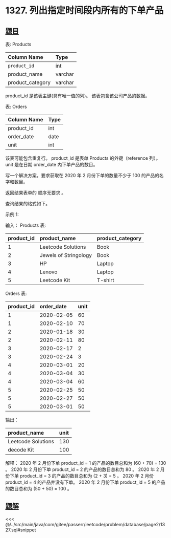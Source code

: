 # 1327. 列出指定时间段内所有的下单产品
## [题目](https://leetcode.cn/problems/list-the-products-ordered-in-a-period/)

表: Products

| Column Name      | Type    |
|:-----------------|:--------|
| `product_id`     | int     |
| product_name     | varchar |
| product_category | varchar |

product_id 是该表主键(具有唯一值的列)。
该表包含该公司产品的数据。

表: Orders

| Column Name | Type |
|:------------|:-----|
| product_id  | int  |
| order_date  | date |
| unit        | int  |

该表可能包含重复行。
product_id 是表单 Products 的外键（reference 列）。
unit 是在日期 order_date 内下单产品的数目。

写一个解决方案，要求获取在 2020 年 2 月份下单的数量不少于 100 的产品的名字和数目。

返回结果表单的 顺序无要求 。

查询结果的格式如下。

示例 1:

输入：
Products 表:

| product_id | product_name          | product_category |
|:-----------|:----------------------|:-----------------|
| 1          | Leetcode Solutions    | Book             |
| 2          | Jewels of Stringology | Book             |
| 3          | HP                    | Laptop           |
| 4          | Lenovo                | Laptop           |
| 5          | Leetcode Kit          | T-shirt          |

Orders 表:

| product_id | order_date | unit |
|:-----------|:-----------|:-----|
| 1          | 2020-02-05 | 60   |
| 1          | 2020-02-10 | 70   |
| 2          | 2020-01-18 | 30   |
| 2          | 2020-02-11 | 80   |
| 3          | 2020-02-17 | 2    |
| 3          | 2020-02-24 | 3    |
| 4          | 2020-03-01 | 20   |
| 4          | 2020-03-04 | 30   |
| 4          | 2020-03-04 | 60   |
| 5          | 2020-02-25 | 50   |
| 5          | 2020-02-27 | 50   |
| 5          | 2020-03-01 | 50   |

输出：

| product_name       | unit |
|:-------------------|:-----|
| Leetcode Solutions | 130  |
| decode Kit         | 100  |

解释：
2020 年 2 月份下单 product_id = 1 的产品的数目总和为 (60 + 70) = 130 。
2020 年 2 月份下单 product_id = 2 的产品的数目总和为 80 。
2020 年 2 月份下单 product_id = 3 的产品的数目总和为 (2 + 3) = 5 。
2020 年 2 月份 product_id = 4 的产品并没有下单。
2020 年 2 月份下单 product_id = 5 的产品的数目总和为 (50 + 50) = 100 。

## [题解](https://github.com/PasseRR/JavaLeetCode/blob/master/src/main/java/com/gitee/passerr/leetcode/problem/database/page2/1327.sql)

<<< @/../src/main/java/com/gitee/passerr/leetcode/problem/database/page2/1327.sql#snippet
